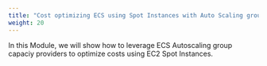 ```yaml
---
title: "Cost optimizing ECS using Spot Instances with Auto Scaling groups Capacity Providers"
weight: 20
---
```


In this Module, we will show how to leverage ECS Autoscaling group capaciy providers to optimize costs using EC2 Spot Instances.
